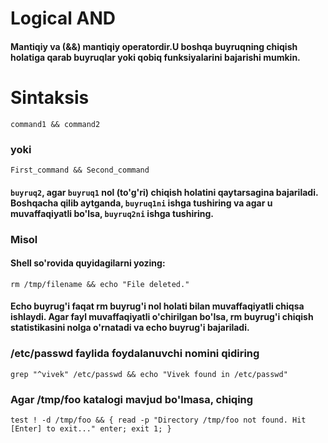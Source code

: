 # Logical AND

#### Mantiqiy va (&&) mantiqiy operatordir.U boshqa buyruqning chiqish holatiga qarab buyruqlar yoki qobiq funksiyalarini bajarishi mumkin.

# Sintaksis

```
command1 && command2
```

### yoki

```
First_command && Second_command
```

#### ```buyruq2```, agar ```buyruq1``` nol (to'g'ri) chiqish holatini qaytarsagina bajariladi.  Boshqacha qilib aytganda, ```buyruq1ni``` ishga tushiring va agar u muvaffaqiyatli bo'lsa, ``buyruq2ni`` ishga tushiring.

### Misol

#### Shell so'rovida quyidagilarni yozing:

```
rm /tmp/filename && echo "File deleted."
```

#### Echo buyrug'i faqat rm buyrug'i nol holati bilan muvaffaqiyatli chiqsa ishlaydi. Agar fayl muvaffaqiyatli o'chirilgan bo'lsa, rm buyrug'i chiqish statistikasini nolga o'rnatadi va echo buyrug'i bajariladi.


### /etc/passwd faylida foydalanuvchi nomini qidiring


```
grep "^vivek" /etc/passwd && echo "Vivek found in /etc/passwd"
```

### Agar /tmp/foo katalogi mavjud bo'lmasa, chiqing

```
test ! -d /tmp/foo && { read -p "Directory /tmp/foo not found. Hit [Enter] to exit..." enter; exit 1; }
```